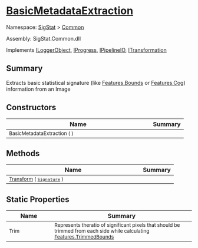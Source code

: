 # [BasicMetadataExtraction](./BasicMetadataExtraction.md)

Namespace: [SigStat]() > [Common](./README.md)

Assembly: SigStat.Common.dll

Implements [ILoggerObject](./ILoggerObject.md), [IProgress](./Helpers/IProgress.md), [IPipelineIO](./Pipeline/IPipelineIO.md), [ITransformation](./ITransformation.md)

## Summary
Extracts basic statistical signature (like [Features.Bounds](https://github.com/sigstat/sigstat/blob/develop/docs/md/SigStat/Common/Features.md) or [Features.Cog](https://github.com/sigstat/sigstat/blob/develop/docs/md/SigStat/Common/Features.md)) information from an Image

## Constructors

| Name | Summary | 
| --- | --- | 
| <sub>BasicMetadataExtraction (  )</sub><img width=200/>| <sub></sub>| <br>


## Methods

| Name | Summary | 
| --- | --- | 
| <sub>[Transform](./Methods/BasicMetadataExtraction-100663458.md) ( [`Signature`](./Signature.md) )</sub><img width=200/>| <sub></sub>| <br>


## Static Properties

| Name | Summary | 
| --- | --- | 
| <sub>Trim</sub><img width=200/>| <sub>Represents theratio of significant pixels that should be trimmed  from each side while calculating [Features.TrimmedBounds](https://github.com/sigstat/sigstat/blob/develop/docs/md/SigStat/Common/Features.md)</sub>| <br>


